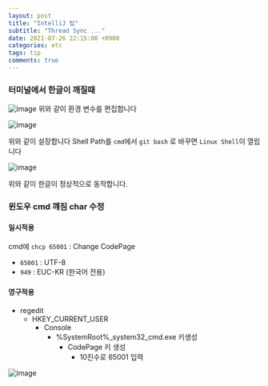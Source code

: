 ```yaml
---
layout: post
title: "IntelliJ 팁"
subtitle: "Thread Sync ..."
date: 2021-07-26 22:15:00 +0900
categories: etc
tags: tip
comments: true
---
```


### 터미널에서 한글이 깨질때

![image](https://user-images.githubusercontent.com/66164361/126995355-750969de-8013-49f4-a66b-0cfc0d688226.png)
위와 같이 환경 변수를 편집합니다

![image](https://user-images.githubusercontent.com/66164361/126995221-3b8736d3-dafb-44d1-a8ed-c9aef01e1885.png)

위와 같이 설장합니다
Shell Path를 `cmd`에서 `git bash` 로 바꾸면 `Linux Shell`이 열립니다

![image](https://user-images.githubusercontent.com/66164361/126995518-cf651f50-fa76-495b-af04-4d5bab17d617.png)

위와 같이 한글이 정상적으로 동작합니다.

### 윈도우 cmd 꺠짐 char 수정

#### 일시적용

cmd에 `chcp 65001` : Change CodePage

- `65001` : UTF-8
- `949` : EUC-KR (한국어 전용)

#### 영구적용

- regedit
  - HKEY_CURRENT_USER
    - Console
      - %SystemRoot%\_system32_cmd.exe 키생성
        - CodePage 키 생성
          - 10진수로 65001 입력

![image](https://user-images.githubusercontent.com/66164361/127558391-940a277c-df24-47d6-81b6-0fb3d11f5d20.png)
